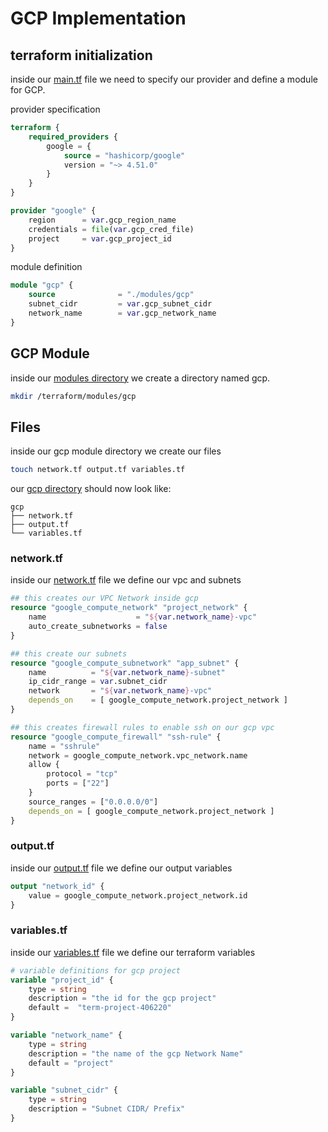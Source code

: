 GCP Implementation
==================

## terraform initialization
inside our [main.tf](../terraform/main.tf) file we need to specify our provider and define a module for GCP.

provider specification
```tf main.tf
terraform {
    required_providers {
        google = {
            source = "hashicorp/google"
            version = "~> 4.51.0"
        }
    }
}

provider "google" {
    region      = var.gcp_region_name
    credentials = file(var.gcp_cred_file)
    project     = var.gcp_project_id
}
```
module definition

```tf main.tf
module "gcp" {
    source              = "./modules/gcp"
    subnet_cidr         = var.gcp_subnet_cidr
    network_name        = var.gcp_network_name
}
```
## GCP Module 

inside our [modules directory](../terraform/modules/) we create a directory named gcp.
```sh
mkdir /terraform/modules/gcp
```

## Files
inside our gcp module directory we create our files 

```sh 
touch network.tf output.tf variables.tf
```
our [gcp directory](../terraform/modules/gcp/) should now look like:
```tree
gcp
├── network.tf
├── output.tf
└── variables.tf
```
### network.tf
inside our [network.tf](../terraform/modules/gcp/network.tf) file we define our vpc and subnets
```tf network.tf
## this creates our VPC Network inside gcp
resource "google_compute_network" "project_network" {
    name                    = "${var.network_name}-vpc"
    auto_create_subnetworks = false
}

## this create our subnets
resource "google_compute_subnetwork" "app_subnet" {
    name          = "${var.network_name}-subnet"
    ip_cidr_range = var.subnet_cidr
    network       = "${var.network_name}-vpc"
    depends_on    = [ google_compute_network.project_network ]
}

## this creates firewall rules to enable ssh on our gcp vpc
resource "google_compute_firewall" "ssh-rule" {
    name = "sshrule"
    network = google_compute_network.vpc_network.name
    allow {
        protocol = "tcp"
        ports = ["22"]
    }
    source_ranges = ["0.0.0.0/0"]
    depends_on = [ google_compute_network.project_network ]
}
```
### output.tf
inside our [output.tf](../terraform/modules/gcp/output.tf) file we define our output variables
```tf output.tf
output "network_id" {
    value = google_compute_network.project_network.id
}
```
### variables.tf
inside our [variables.tf](../terraform/modules/gcp/variables.tf) file we define our terraform variables
```tf variables.tf
# variable definitions for gcp project 
variable "project_id" {
    type = string
    description = "the id for the gcp project"
    default =  "term-project-406220"
}

variable "network_name" {
    type = string
    description = "the name of the gcp Network Name"
    default = "project"
}

variable "subnet_cidr" {
    type = string
    description = "Subnet CIDR/ Prefix"
}
```
